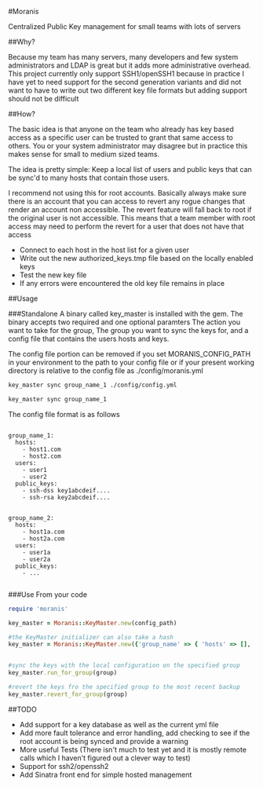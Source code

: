 #Moranis

Centralized Public Key management for small teams with lots of servers 

##Why?
 
Because my team has many servers, many developers and few system administrators and LDAP is great but it adds more administrative overhead.
This project currently only support SSH1/openSSH1 because in practice I have yet to need support for the second generation variants
and did not want to have to write out two different key file formats but adding support should not be difficult

##How?

The basic idea is that anyone on the team who already has key based access as a specific user can be trusted to grant that same access
to others. You or your system administrator may disagree but in practice this makes sense for small to medium sized teams.

The idea is pretty simple:
  Keep a local list of users and public keys that can be sync'd to many hosts that contain those users.

I recommend not using this for root accounts. Basically always make sure there is an account that you can access to revert any
rogue changes that render an account non accessible. The revert feature will fall back to root if the original user is not accessible.
This means that a team member with root access may need to perform the revert for a user that does not have that access
 
* Connect to each host in the host list for a given user
* Write out the new authorized_keys.tmp file based on the locally enabled keys
* Test the new key file
* If any errors were encountered the old key file remains in place

##Usage

###Standalone
A binary called key_master is installed with the gem. The binary accepts two required and one optional paramters
The action you want to take for the group, The group you want to sync the keys for, and a config file that contains the users
hosts and keys.  

The config file portion can be removed if you set MORANIS_CONFIG_PATH in your environment to the path to your config file or if your
present working directory is relative to the config file as ./config/moranis.yml


```bash
key_master sync group_name_1 ./config/config.yml

key_master sync group_name_1
````

The config file format is as follows

```haml

group_name_1:
  hosts:
    - host1.com
    - host2.com
  users: 
    - user1
    - user2
  public_keys:
    - ssh-dss key1abcdeif....
    - ssh-rsa key2abcdeif....


group_name_2:
  hosts:
    - host1a.com
    - host2a.com
  users:
    - user1a
    - user2a
  public_keys:
    - ...
 
````
###Use From your code
```ruby
require 'moranis'

key_master = Moranis::KeyMaster.new(config_path)

#the KeyMaster initializer can also take a hash
key_master = Moranis::KeyMaster.new({'group_name' => { 'hosts' => [], 'keys' => [], 'users' => []}})


#sync the keys with the local configuration on the specified group
key_master.run_for_group(group)

#revert the keys fro the specified group to the most recent backup
key_master.revert_for_group(group)
````
##TODO
* Add support for a key database as well as the current yml file
* Add more fault tolerance and error handling, add checking to see if the root account is being synced and provide a warning
* More useful Tests (There isn't much to test yet and it is mostly remote calls which I haven't figured out a clever way to test)
* Support for ssh2/openssh2
* Add Sinatra front end for simple hosted management
 